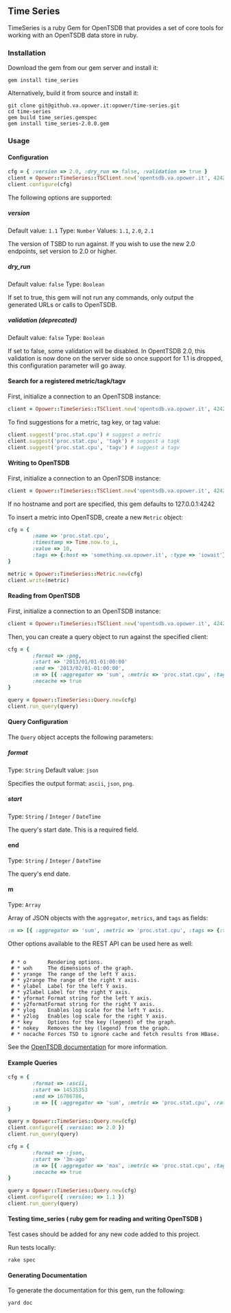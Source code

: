 ## Time Series

TimeSeries is a ruby Gem for OpenTSDB that provides a set of core tools for working with an OpenTSDB data store in ruby.

### Installation

Download the gem from our gem server and install it:

    gem install time_series

Alternatively, build it from source and install it:

    git clone git@github.va.opower.it:opower/time-series.git
    cd time-series
    gem build time_series.gemspec
    gem install time_series-2.0.0.gem

### Usage

#### Configuration

```ruby
cfg = { :version => 2.0, :dry_run => false, :validation => true }
client = Opower::TimeSeries::TSClient.new('opentsdb.va.opower.it', 4242)
client.configure(cfg)
```

The following options are supported:

##### version
Default value: `1.1`
Type: `Number`
Values: `1.1`, `2.0`, `2.1`

The version of TSBD to run against. If you wish to use the new 2.0 endpoints, set version to 2.0 or higher.

##### dry_run
Default value: `false`
Type: `Boolean`

If set to true, this gem will not run any commands, only output the generated URLs or calls to OpenTSDB.

##### validation (deprecated)
Default value: `false`
Type: `Boolean`

If set to false, some validation will be disabled. In OpentTSDB 2.0, this validation is now done on the server side so once support for 1.1 is dropped, this configuration parameter will go away.

#### Search for a registered metric/tagk/tagv

First, initialize a connection to an OpenTSDB instance:

```ruby
client = Opower::TimeSeries::TSClient.new('opentsdb.va.opower.it', 4242)
```

To find suggestions for a metric, tag key, or tag value:

```ruby
client.suggest('proc.stat.cpu') # suggest a metric
client.suggest('proc.stat.cpu', 'tagk') # suggest a tagk
client.suggest('proc.stat.cpu', 'tagv') # suggest a tagv
```

#### Writing to OpenTSDB

First, initialize a connection to an OpenTSDB instance:

```ruby
client = Opower::TimeSeries::TSClient.new('opentsdb.va.opower.it', 4242)
```

If no hostname and port are specified, this gem defaults to 127.0.0.1:4242

To insert a metric into OpenTSDB, create a new `Metric` object:

```ruby
cfg = {
        :name => 'proc.stat.cpu',
        :timestamp => Time.now.to_i,
        :value => 10,
        :tags => {:host => 'something.va.opower.it', :type => 'iowait'}
}

metric = Opower::TimeSeries::Metric.new(cfg)
client.write(metric)
```


#### Reading from OpenTSDB

First, initialize a connection to an OpenTSDB instance:

```ruby
client = Opower::TimeSeries::TSClient.new('opentsdb.va.opower.it', 4242)
```

Then, you can create a query object to run against the specified client:

```ruby
cfg = {
        :format => :png,
        :start => '2013/01/01-01:00:00'
        :end => '2013/02/01-01:00:00',
        :m => [{ :aggregator => 'sum', :metric => 'proc.stat.cpu', :tags => {:type => 'iowait'} }],
        :nocache => true
}

query = Opower::TimeSeries::Query.new(cfg)
client.run_query(query)
```
#### Query Configuration

The `Query` object accepts the following parameters:

##### format
Type: `String`
Default value: `json`

Specifies the output format: `ascii`, `json`, `png`.

##### start
Type: `String` / `Integer` / `DateTime`

The query's start date. This is a required field.

#### end
Type: `String` / `Integer` / `DateTime`

The query's end date.

#### m
Type: `Array`

Array of JSON objects with the `aggregator`, `metrics`, and `tags` as fields:

```ruby
:m => [{ :aggregator => 'sum', :metric => 'proc.stat.cpu', :tags => {:type => 'iowait', :version => 2.1} }]
```

Other options available to the REST API can be used here as well:

```

 # * o       Rendering options.
 # * wxh     The dimensions of the graph.
 # * yrange  The range of the left Y axis.
 # * y2range The range of the right Y axis.
 # * ylabel  Label for the left Y axis.
 # * y2label Label for the right Y axis.
 # * yformat Format string for the left Y axis.
 # * y2formatFormat string for the right Y axis.
 # * ylog    Enables log scale for the left Y axis.
 # * y2log   Enables log scale for the right Y axis.
 # * key     Options for the key (legend) of the graph.
 # * nokey   Removes the key (legend) from the graph.
 # * nocache Forces TSD to ignore cache and fetch results from HBase.

```

See the [OpenTSDB documentation](http://opentsdb.net/http-api.html#/q_Parameters) for more information.


#### Example Queries

```ruby
cfg = {
        :format => :ascii,
        :start => 14535353
        :end => 16786786,
        :m => [{ :aggregator => 'sum', :metric => 'proc.stat.cpu', :rate => true, :tags => {:type => 'iowait'} }]
}

query = Opower::TimeSeries::Query.new(cfg)
client.configure({ :version: => 2.0 })
client.run_query(query)
```

```ruby
cfg = {
        :format => :json,
        :start => '3m-ago'
        :m => [{ :aggregator => 'max', :metric => 'proc.stat.cpu', :tags => {:type => 'iowait'} }],
        :nocache => true
}

query = Opower::TimeSeries::Query.new(cfg)
client.configure({ :version: => 1.1 })
client.run_query(query)
```

#### Testing time_series ( ruby gem for reading and writing OpenTSDB )

Test cases should be added for any new code added to this project.

Run tests locally:

```
rake spec
```

#### Generating Documentation

To generate the documentation for this gem, run the following:

```
yard doc
```
